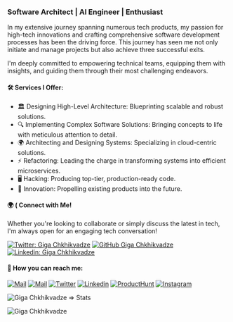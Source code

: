 
### Software Architect | AI Engineer | Enthusiast 

In my extensive journey spanning numerous tech products, my passion for high-tech innovations and crafting comprehensive software development processes has been the driving force. This journey has seen me not only initiate and manage projects but also achieve three successful exits.

I'm deeply committed to empowering technical teams, equipping them with insights, and guiding them through their most challenging endeavors.

#### 🛠 Services I Offer:
 - 🏛 Designing High-Level Architecture: Blueprinting scalable and robust solutions.
 - 🔍 Implementing Complex Software Solutions: Bringing concepts to life with meticulous attention to detail.
 - 🌍 Architecting and Designing Systems: Specializing in cloud-centric solutions.
 - ⚡ Refactoring: Leading the charge in transforming systems into efficient microservices.
 - 🖥️ Hacking: Producing top-tier, production-ready code.
 - 🚀 Innovation: Propelling existing products into the future.

#### 🌍 ( Connect with Me!

Whether you're looking to collaborate or simply discuss the latest in tech, I'm always open for an engaging tech conversation!


[![Twitter: Giga Chkhikvadze](https://img.shields.io/twitter/follow/gigch_eth?style=social)](https://twitter.com/gigch_eth)
[![GitHub Giga Chkhikvadze](https://img.shields.io/github/followers/chkhikvadze?label=follow&style=social)](https://github.com/chkhikvadze)
[![Linkedin: Giga Chkhikvadze](https://img.shields.io/badge/-chkhikvadze-blue?style=flat-square&logo=Linkedin&logoColor=white&link=https://www.linkedin.com/in/gigachkhikvadze)](https://www.linkedin.com/in/gigachkhikvadze/)


#### 💌 How you can reach me:

[![Mail](https://img.shields.io/badge/-Schedule%20a%20call!-black?style=for-the-badge&logo=phone)](https://booking.akiflow.com/l3vels-5f78)
[![Mail](https://img.shields.io/badge/-Email%20me!-black?style=for-the-badge&logo=gmail)](mailto:giga.chkhikvadze@gmail.com)
[![Twitter](https://img.shields.io/badge/-Twitter-black?style=for-the-badge&logo=twitter)](https://twitter.com/gigch_eth)
[![Linkedin](https://img.shields.io/badge/-LinkedIn-black?style=for-the-badge&logo=Linkedin)](https://www.linkedin.com/in/gigachkhikvadze//)
[![ProductHunt](https://img.shields.io/badge/-Producthunt-black?style=for-the-badge&logo=product-hunt)](https://www.producthunt.com/@giga_chkhikvadze1)
[![Instagram](https://img.shields.io/badge/-Instagram-black?style=for-the-badge&logo=instagram)](https://www.instagram.com/gigch.eth//)




<p style="display:flex;">
 <img src="https://github-readme-stats-sigma-five.vercel.app/api?username=chkhikvadze&count_private=true&show_icons=true&include_all_commits=true&theme=calm" alt="Giga Chkhikvadze => Stats" />
</p>

<p><img align="center" src="https://github-readme-streak-stats.herokuapp.com/?user=chkhikvadze" alt="Giga Chkhikvadze" /></p>
